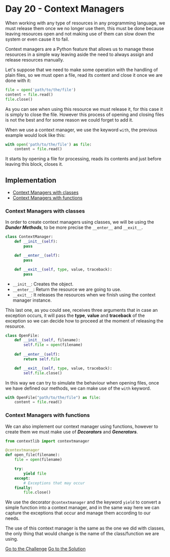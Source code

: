 # Day 20 - Context Managers

When working with any type of resources in any programming language, we must release them once we no longer use them, this must be done because leaving resources open and not making use of them can slow down the system or even cause it to fail.

Context managers are a Python feature that allows us to manage these resources in a simple way leaving aside the need to always assign and release resources manually.

Let's suppose that we need to make some operation with the handling of plain files, so we must open a file, read its content and close it once we are done with it:

```python
file = open('path/to/the/file')
content = file.read()
file.close()
```

As you can see when using this resource we must release it, for this case it is simply to close the file. However this process of opening and closing files is not the best and for some reason we could forget to add it.

When we use a context manager, we use the keyword `with`, the previous example would look like this:

```python
with open('path/to/the/file') as file:
    content = file.read()
```

It starts by opening a file for processing, reads its contents and just before leaving this block, closes it.

## Implementation

- [Context Managers with classes](#context-managers-with-classes)
- [Context Managers with functions](#context-managers-with-functions)

### Context Managers with classes

In order to create context managers using classes, we will be using the ***Dunder Methods***, to be more precise the `__enter__` and `__exit__`.

```python
class ContextManager:
    def __init__(self):
        pass

    def __enter__(self):
        pass

    def __exit__(self, type, value, traceback):
        pass
```

- `__init__`: Creates the object.
- `__enter__`: Return the resource we are going to use.
- `__exit__`: It releases the resources when we finish using the context manager instance.

This last one, as you could see, receives three arguments that in case an exception occurs, it will pass the **type**, **value** and **traceback** of the exception so we can decide how to proceed at the moment of releasing the resource.

```python
class OpenFile:
    def __init__(self, filename):
        self.file = open(filename)
    
    def __enter__(self):
        return self.file

    def __exit__(self, type, value, traceback):
        self.file.close()
```

In this way we can try to simulate the behaviour when opening files, once we have defined our methods, we can make use of the `with` keyword.

```python
with OpenFile("path/to/the/file") as file:
    content = file.read()
```

### Context Managers with functions

We can also implement our context manager using functions, however to create them we must make use of ***Decorators*** and ***Generators***.

```python
from contextlib import contextmanager

@contextmanager
def open_file(filename):
    file = open(filename)

    try:
        yield file
    except:
        # Exceptions that may occur  
    finally:
        file.close()
```

We use the decorator `@contextmanager` and the keyword `yield` to convert a simple function into a context manager, and in the same way here we can capture the exceptions that occur and manage them according to our needs.

The use of this context manager is the same as the one we did with classes, the only thing that would change is the name of the class/function we are using.

[Go to the Challenge](https://github.com/estebansolo/Python30/blob/master/exercises/20_context_managers.py)
[Go to the Solution](https://github.com/estebansolo/Python30/blob/master/solutions/20_context_managers.py)
